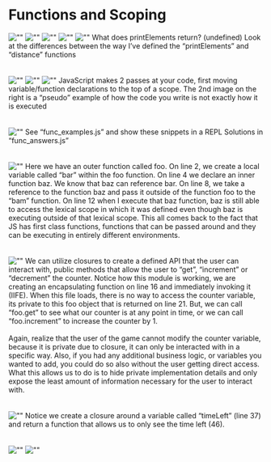 # Functions and Scoping

![""](slides/Slide1.PNG)
![""](slides/Slide2.PNG)
![""](slides/Slide3.PNG)
![""](slides/Slide4.PNG)
![""](slides/Slide5.PNG)
What does printElements return? (undefined)
Look at the differences between the way I’ve defined the “printElements” and “distance” functions
<br/>
<br/>
<br/>
![""](slides/Slide6.PNG)
![""](slides/Slide7.PNG)
![""](slides/Slide8.PNG)
JavaScript makes 2 passes at your code, first moving variable/function declarations to the top of a scope. The 2nd image on the right is a “pseudo” example of how the code you write is not exactly how it is executed
<br/>
<br/>
<br/>
![""](slides/Slide9.PNG)
See “func_examples.js” and show these snippets in a REPL
Solutions in “func_answers.js”
<br/>
<br/>
<br/>
![""](slides/Slide10.PNG)
Here we have an outer function called foo. On line 2, we create a local variable called “bar” within the foo function. On line 4 we declare an inner function baz. We know that baz can reference bar. On line 8, we take a reference to the function baz and pass it outside of the function foo to the “bam” function. On line 12 when I execute that baz function, baz is still able to access the lexical scope in which it was defined even though baz is executing outside of that lexical scope. This all comes back to the fact that JS has first class functions, functions that can be passed around and they can be executing in entirely different environments.
<br/>
<br/>
<br/>
![""](slides/Slide11.PNG)
We can utilize closures to create a defined API that the user can interact with, public methods that allow the user to “get”, “increment” or “decrement” the counter. Notice how this module is working, we are creating an encapsulating function on line 16 and immediately invoking it (IIFE). When this file loads, there is no way to access the counter variable, its private to this foo object that is returned on line 21. But, we can call “foo.get” to see what our counter is at any point in time, or we can call “foo.increment” to increase the counter by 1.
<br/>
<br/>
Again, realize that the user of the game cannot modify the counter variable, because it is private due to closure, it can only be interacted with in a specific way. Also, if you had any additional business logic, or variables you wanted to add, you could do so also without the user getting direct access. What this allows us to do is to hide private implementation details and only expose the least amount of information necessary for the user to interact with.
<br/>
<br/>
<br/>
![""](slides/Slide12.PNG)
Notice we create a closure around a variable called “timeLeft” (line 37) and return a function that allows us to only see the time left (46).
<br/>
<br/>
<br/>
![""](slides/Slide13.PNG)
![""](slides/Slide14.PNG)
